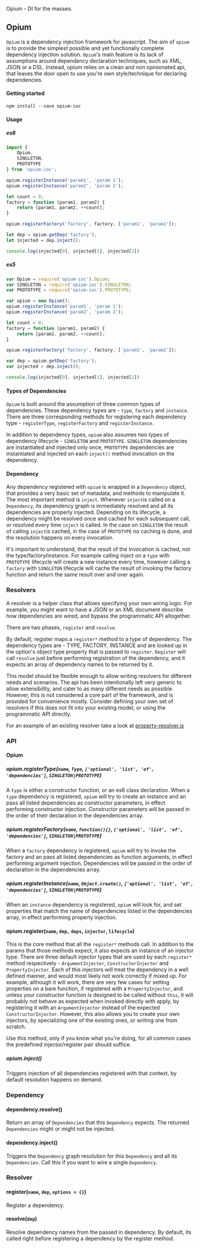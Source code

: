 Opium - DI for the masses.

## Opium

`Opium` is a dependency injection framework for javascript. The aim of `opium` is to provide the simplest possible and yet functionally complete dependency injection solution.  `Opium`'s main feature is its lack of assumptions around dependency declaration techniques; such as XML, JSON or a DSL. Instead, opium relies on a clean and non opinionated api, that leaves the door open to use you're own style/technique for declaring dependencies.

#### Getting started
`npm install --save opium-ioc`

#### Usage

##### es6
```javascript
import {
    Opium, 
    SINGLETON, 
    PROTOTYPE
} from 'opium-ioc';

opium.registerInstance('param1', 'param 1');
opium.registerInstance('param2', 'param 2');

let count = 0;
factory = function (param1, param2) {
    return [param1, param2, ++count];
}

opium.registerFactory('factory', factory, ['param1', 'param2']);

let dep = opium.getDep('factory');
let injected = dep.inject();

console.log(injected[0], injected[1], injected[2])

```

##### es5
```javascript
var Opium = require('opium-ioc').Opium;
var SINGLETON = require('opium-ioc').SINGLETON;
var PROTOTYPE = require('opium-ioc').PROTOTYPE;

var opium = new Opium();
opium.registerInstance('param1', 'param 1');
opium.registerInstance('param2', 'param 2');

let count = 0;
factory = function (param1, param2) {
    return [param1, param2, ++count];
}

opium.registerFactory('factory', factory, ['param1', 'param2']);

var dep = opium.getDep('factory');
var injected = dep.inject();

console.log(injected[0], injected[1], injected[2])

```

#### Types of Dependencies

`Opium` is built around the assumption of three common types of dependencies. These dependency types are - `type`,  `factory` and `instance`.  There are three corresponding methods for registering each dependency type - `registerType`, `registerFactory` and `registerInstance`.  

In addition to dependency types, `opium` also assumes two types of dependency lifecycle -  `SINGLETON` and `PROTOTYPE`. `SINGLETON` dependencies are instantiated and injected only once, `PROTOTYPE` dependencies are instantiated and injected on each `inject()` method invocation on the dependency.

#### Dependency

Any dependency registered with `opium` is wrapped in a `Dependency` object, that provides a very basic set of metadata, and methods to manipulate it. The most important method is `inject`. Whenever `inject`is called on a `Dependency`, its dependency graph is immediately resolved and all its dependencies are properly injected. Depending on its lifecycle, a dependency might be resolved once and cached for each subsequent call, or resolved every time `inject` is called. In the case on `SINGLETON` the result of calling `inject`is cached, in the case of `PROTOTYPE` no caching is done, and the resolution happens on every invocation. 

It's important to understand, that the result of the invocation is cached, not the type/factory/instance. For example calling inject on a `type` with `PROTOTYPE` lifecycle will create a new instance every time, however calling a `factory` with `SINGLETON` lifecycle will cache the result of invoking the factory function and return the same result over and over again. 

### Resolvers
A resolver is a helper class that allows specifying your own wiring logic.                      For example, you might want to have a JSON or an XML document describe how dependencies are wired, and bypass the programmatic API altogether.                                                      
                                                                                                            
There are two phases, `register` and `resolve`. 
                                                                                                            
By default, register maps a `register*` method to a type of dependency.
The dependency types are - TYPE, FACTORY, INSTANCE and are looked up in the option's object type property that is passed to `register`. `Register` will call `resolve` just before performing registration of the dependency, and it expects an array of dependency names to be returned by it.           
                                                                                                            
This model should be flexible enough to allow writing resolvers for different needs and scenarios. The api has been intentionally left very generic to allow extensibility, and cater to as many different needs as possible. However, this is not considered a core part of the framework, and is provided for convenience mostly. Consider defining your own set of resolvers if this does not fit into your existing model, or using  the programmatic API directly.

For an example of an existing resolver take a look at [property-resolver.js](https://github.com/dryajov/opium/blob/master/app/scripts/resolvers/property-resolver.js)


### API


#### Opium


##### opium.registerType(`name`, `Type`, `['optional', 'list', 'of', 'dependencies']`, `SINGLETON|PROTOTYPE`)

A `type` is either a constructor function, or an es6 class declaration. When a `type` dependency is registered, `opium` will try to create an instance and an pass all listed dependencies as constructor parameters, in effect performing constructor injection. Constructor parameters will be passed in the order of their declaration in the dependencies array.

##### opium.registerFactory(`name`, `function(){}`, `['optional', 'list', 'of', 'dependencies']`, `SINGLETON|PROTOTYPE`)

When a `factory` dependency is registered, `opium` will try to invoke the factory and an pass all listed dependencies as function arguments, in effect performing argument injection.  Dependencies will be passed in the order of declaration in the dependencies array.

##### opium.registerInstance(`name`, `Object.create()`, `['optional', 'list', 'of', 'dependencies']`, `SINGLETON|PROTOTYPE`)

When an `instance` dependency is registered, `opium` will look for, and set properties that match the name of dependencies listed in the dependencies array, in effect performing property injection. 

#### opium.register(`name`, `dep,` `deps`, `injector`, `lifecycle`)

This is the core method that all the `register*` methods call. In addition to the params that those methods expect, it also expects an instance  of an injector type. There are three default injector types that are used by each `register*` method respectively - `ArgumentInjector`, `ConstructorInjector` and `PropertyInjector`. Each of this injectors will treat the dependency in a well defined manner, and would most likely not work correctly if mixed up. For example, although it will work, there are very few cases for setting properties on a bare function, if registered with a `PropertyInjector`, and unless your constructor function is designed to be called without `this`, it will probably not behave as expected when invoked directly with apply, by registering it with an `ArgumentInjector` instead of the expected `ConstructorInjector`. However, this also allows you to create your own injectors, by specializing one of the existing ones, or writing one from scratch. 

Use this method, only if you know what you're doing, for all common cases the predefined injector/register pair should suffice.

##### opium.inject()

Triggers injection of all dependencies registered with that context, by default resolution happens on demand.


### Dependency

#### dependency.resolve()
Return an array of `Dependencies` that this `Dependency` expects. The returned `Dependencies` might or might not be injected.

#### dependency.inject()

Triggers the `Dependency` graph resolution for this `Dependency` and all its `Dependencies`. Call this if you want to wire a single `Dependency`.


### Resolver

#### register(`name`, `dep`, `options = {}`)

Register a dependency.

#### resolve(`dep`)

Resolve dependency names from the passed in dependency. By default, its called right before registering a dependency by the register method.
